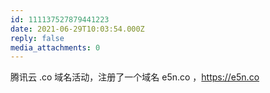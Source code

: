 ```yaml
---
id: 111137527879441223
date: 2021-06-29T10:03:54.000Z
reply: false
media_attachments: 0
---
```


腾讯云 .co 域名活动，注册了一个域名 e5n.co ，https://e5n.co 

